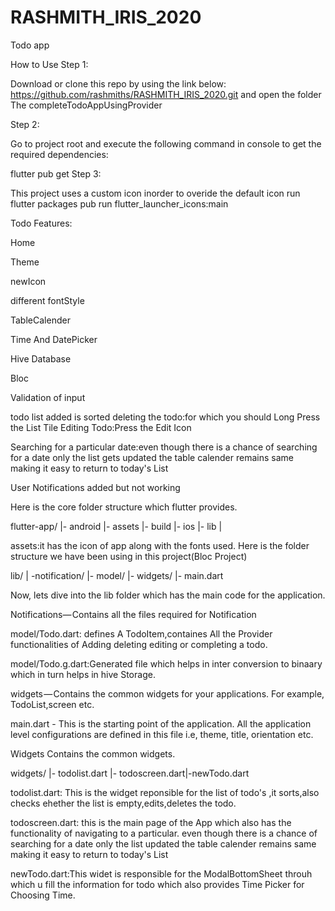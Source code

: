 # RASHMITH_IRIS_2020
Todo app


How to Use Step 1:

Download or clone this repo by using the link below:
https://github.com/rashmiths/RASHMITH_IRIS_2020.git and open the folder The completeTodoAppUsingProvider

 Step 2:

Go to project root and execute the following command in console to get the required dependencies:

flutter pub get Step 3:

This project uses a custom icon inorder to overide the default icon run flutter packages pub run flutter_launcher_icons:main

Todo Features:

Home

Theme

newIcon

different fontStyle

TableCalender

Time And DatePicker

Hive Database

Bloc

Validation of input

todo list added is sorted
deleting the todo:for which you should Long Press the List Tile
Editing Todo:Press the Edit Icon

Searching for a particular date:even though there is a chance of searching for a date only the list gets updated the table calender remains same making it easy to return to today's List

User Notifications added but not working 

Here is the core folder structure which flutter provides.

flutter-app/ |- android |- assets |- build |- ios |- lib |

assets:it has the icon of app along with the fonts used. Here is the folder structure we have been using in this project(Bloc Project)

lib/ | -notification/ |- model/ |- widgets/ |- main.dart

Now, lets dive into the lib folder which has the main code for the application.

Notifications— Contains all the files required for Notification

model/Todo.dart: defines A TodoItem,containes All the Provider functionalities of Adding deleting editing or completing a todo.

model/Todo.g.dart:Generated file which helps in inter conversion to binaary which in turn helps in hive Storage.

widgets — Contains the common widgets for your applications. For example, TodoList,screen etc.

main.dart - This is the starting point of the application. All the application level configurations are defined in this file i.e, theme, title, orientation etc.

Widgets Contains the common widgets.

widgets/ |- todolist.dart |- todoscreen.dart|-newTodo.dart


todolist.dart: This is the widget reponsible for the list of todo's ,it sorts,also checks ehether the list is empty,edits,deletes the todo. 

todoscreen.dart: this is the main page of the App which also has the functionality of navigating to a particular. even though there is a chance of searching for a date only the list updated the table calender remains same making it easy to return to today's List

newTodo.dart:This widet is responsible for the ModalBottomSheet throuh which u fill the information for todo which also provides Time Picker for Choosing Time.

